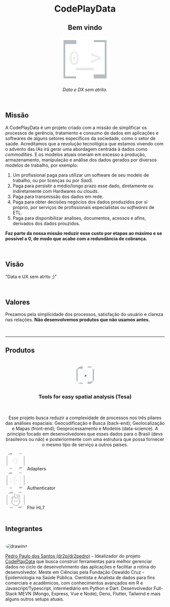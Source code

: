 <div align="center"> 

# CodePlayData

## Bem vindo

![CodePlayData-logo](./assets/CodePlayData-logo-darkmode.png)

_Data e DX sem atrito._

<br>

</div>

## Missão

A CodePlayData é um projeto criado com a missão de simplificar os processos de gerência, tratamento e consumo de dados em aplicações e softwares de alguns setores específicos da sociedade, como o setor de saúde.
Acreditamos que a revolução tecnológica que estamos vivendo com o advento das IAs irá gerar uma abordagem centrada à dados como _commodities_. E os modelos atuais oneram em excesso a produção, armazenamento, manipulação e análise dos dados gerados por diversos modelos de trabalho, por exemplo:

1. Um profissional paga para utilizar um software de seu modelo de trabalho, ou por licenças ou por _SaaS_.
2. Paga para persistir a médio/longo prazo esse dado, diretamente ou indiretamente com Hardwares ou _clouds_.
3. Paga para transmissão dos dados em rede.
4. Paga para obter decisões negócios dos dados produzidos por si próprio, por serviços de profissionais especialistas ou _softwares_ de ETL.
5. Paga para disponibilizar analises, documentos, acessos e afins, derivados dos dados prouzidos.

**Faz parte da nossa missão reduzir esse custo por etapas ao máximo e se possível a 0, de modo que acabe com a redundância de cobrança.**

<br>
 
## Visão

"Data e UX sem atrito ;)"

<br>

## Valores

Prezamos pela simplicidade dos processos, satisfação do usuário e clareza nas relações. **Não desenvolvemos produtos que não usamos antes.**

<br>

---


## Produtos
<br>


<div width="65" align="center">
<img src="https://github.com/CodePlayData/tesa/blob/deno/assets/tesa_avatar_white.png" alt="drawing" width="65" style="border-radius: 50%" />

### Tools for easy spatial analysis (Tesa) 

<br>

Esse projeto busca reduzir a complexidade de processos nos três pilares das análises espaciais: Geocodificação e Busca (back-end); Geolocalização e Mapas (front-end); Geoprocessamento e Modelos (data-science). A princípio focado em desenvolvedores que esses dados para o Brasil (devs brasileiros ou não) e posteriormente com uma estrutura que possa fornecer o mesmo tipo de serviço a outros países.
</div>

<div width="65">
<img src="https://github.com/CodePlayData/adapters/blob/main/assets/adapters-dark-logo.png" alt="drawing" width="65" style="border-radius: 50%"/>
Adapters
</div>

<div width="65">
<img src="https://github.com/CodePlayData/authenticator/blob/main/assets/authenticator-dark-logo.png" alt="drawing" width="65" style="border-radius: 50%"/>
Authenticator
</div>

<div width="65">
<img src="https://github.com/CodePlayData/fhir/blob/main/assets/fire_avatar_white.png" alt="drawing" width="65" style="border-radius: 50%"/>
Fhir HL7
</div>

</container>

<br>

## Integrantes

<br>
<img src="https://avatars.githubusercontent.com/u/52466957?v=4" alt="drawing" width="75" style="border-radius: 50%"/>


[Pedro Paulo dos Santos (dr2p/dr2pedro)](https://github.com/dr2pedro) - Idealizador do projeto [CodePlayData](https://github.com/CodePlayData) que busca construir ferramentas para melhor gerenciar dados no ciclo de desenvolvimento das aplicações e facilitar a rotina do desenvolvedor. Meste em Ciências pela Fundação Oswaldo Cruz - Epidemiologia na Saúde Pública. Cientista e Analista de dados para fins comerciais e acadêmicos, com conhecimentos avançados em R e Javascript/Typescript, intermediário em Python e Dart. Desenvolvedor Full-Stack MEVN (Mongo, Express, Vue e Node), Deno, Flutter, Tailwind e mais alguns outros setups atuais.




